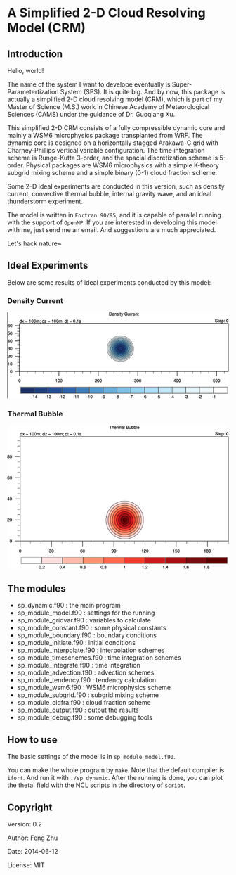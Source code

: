 # A Simplified 2-D Cloud Resolving Model (CRM)

## Introduction

Hello, world!

The name of the system I want to develope eventually is Super-Parametertization System (SPS).
It is quite big.
And by now, this package is actually a simplified 2-D cloud resolving model (CRM), which is part of my Master of Science (M.S.) work in Chinese Academy of Meteorological Sciences (CAMS) under the guidance of Dr. Guoqiang Xu.

This simplified 2-D CRM consists of a fully compressible dynamic core and mainly a WSM6 microphysics package transplanted from WRF.
The dynamic core is designed on a horizontally stagged Arakawa-C grid with Charney-Phillips vertical variable configuration.
The time integration scheme is Runge-Kutta 3-order, and the spacial discretization scheme is 5-order.
Physical packages are WSM6 microphysics with a simple K-theory subgrid mixing scheme and a simple binary (0-1) cloud fraction scheme.

Some 2-D ideal experiments are conducted in this version, such as density current, convective thermal bubble, internal gravity wave, and an ideal thunderstorm experiment.

The model is written in `Fortran 90/95`, and it is capable of parallel running with the support of `OpenMP`.
If you are interested in developing this model with me, just send me an email.
And suggestions are much appreciated.

Let's hack nature~

## Ideal Experiments

Below are some results of ideal experiments conducted by this model:

### Density Current

![Density Current](scripts/dc.gif)

### Thermal Bubble

![Thermal Bubble](scripts/tb.gif)

## The modules
+ sp_dynamic.f90                          : the main program
+ sp_module_model.f90                     : settings for the running
+ sp_module_gridvar.f90                   : variables to calculate
+ sp_module_constant.f90                  : some physical constants
+ sp_module_boundary.f90                  : boundary conditions
+ sp_module_initiate.f90                  : initial conditions
+ sp_module_interpolate.f90               : interpolation schemes
+ sp_module_timeschemes.f90               : time integration schemes
+ sp_module_integrate.f90                 : time integration
+ sp_module_advection.f90                 : advection schemes
+ sp_module_tendency.f90                  : tendency calculation
+ sp_module_wsm6.f90                      : WSM6 microphysics scheme
+ sp_module_subgrid.f90                   : subgrid mixing scheme
+ sp_module_cldfra.f90                    : cloud fraction scheme
+ sp_module_output.f90                    : output the results
+ sp_module_debug.f90                     : some debugging tools

## How to use

The basic settings of the model is in `sp_module_model.f90`.

You can make the whole program by `make`.
Note that the default compiler is `ifort`.
And run it with `./sp_dynamic`.
After the running is done, you can plot the theta' field with the NCL scripts in the directory of `script`.

## Copyright

Version: 0.2

Author: Feng Zhu

Date: 2014-06-12

License: MIT

